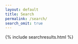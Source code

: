 ```yaml
---
layout: default
title: Search
permalink: /search/
search_omit: true
---
```


{% include searchresults.html %}